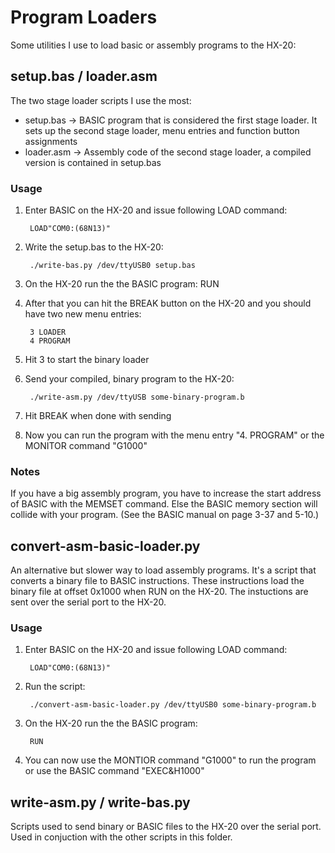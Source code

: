 # Program Loaders
Some utilities I use to load basic or assembly programs to the HX-20:

## setup.bas / loader.asm
The two stage loader scripts I use the most:
- setup.bas -> BASIC program that is considered the first stage loader. It sets up the second stage loader, menu entries and function button assignments
- loader.asm -> Assembly code of the second stage loader, a compiled version is contained in setup.bas

### Usage
1. Enter BASIC on the HX-20 and issue following LOAD command:

        LOAD"COM0:(68N13)"
2. Write the setup.bas to the HX-20:

        ./write-bas.py /dev/ttyUSB0 setup.bas
3. On the HX-20 run the the BASIC program:
        RUN
4. After that you can hit the BREAK button on the HX-20 and you should have two new menu entries:

        3 LOADER
        4 PROGRAM
5. Hit 3 to start the binary loader
6. Send your compiled, binary program to the HX-20:

        ./write-asm.py /dev/ttyUSB some-binary-program.b
7. Hit BREAK when done with sending
8. Now you can run the program with the menu entry "4. PROGRAM" or the MONITOR command "G1000"

### Notes
If you have a big assembly program, you have to increase the start address of BASIC with the MEMSET command.
Else the BASIC memory section will collide with your program. (See the BASIC manual on page 3-37 and 5-10.)

## convert-asm-basic-loader.py
An alternative but slower way to load assembly programs. It's a script that converts a binary file to BASIC instructions. These instructions load the binary file at offset 0x1000 when RUN on the HX-20. The instuctions are sent over the serial port to the HX-20.

### Usage
1. Enter BASIC on the HX-20 and issue following LOAD command:

        LOAD"COM0:(68N13)"
2. Run the script:

        ./convert-asm-basic-loader.py /dev/ttyUSB0 some-binary-program.b
3. On the HX-20 run the the BASIC program:

        RUN
4. You can now use the MONTIOR command "G1000" to run the program or use the BASIC command "EXEC&H1000"

## write-asm.py / write-bas.py
Scripts used to send binary or BASIC files to the HX-20 over the serial port.
Used in conjuction with the other scripts in this folder.
